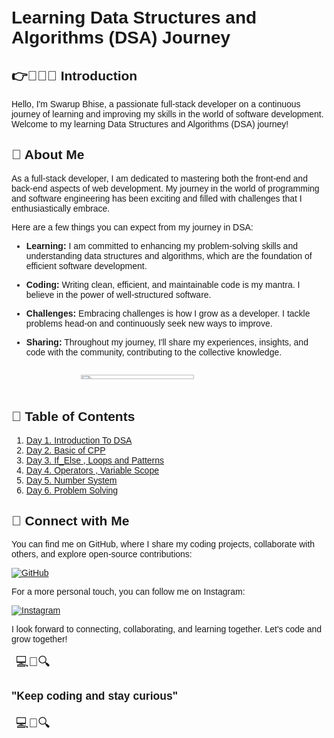 # Learning Data Structures and Algorithms (DSA) Journey

## 👉👨🏻‍💻 Introduction

Hello, I'm Swarup Bhise, a passionate full-stack developer on a continuous journey of learning and improving my skills in the world of software development. Welcome to my learning Data Structures and Algorithms (DSA) journey!

## 🤝 About Me

As a full-stack developer, I am dedicated to mastering both the front-end and back-end aspects of web development. My journey in the world of programming and software engineering has been exciting and filled with challenges that I enthusiastically embrace.

Here are a few things you can expect from my journey in DSA:

- **Learning:** I am committed to enhancing my problem-solving skills and understanding data structures and algorithms, which are the foundation of efficient software development.

- **Coding:** Writing clean, efficient, and maintainable code is my mantra. I believe in the power of well-structured software.

- **Challenges:** Embracing challenges is how I grow as a developer. I tackle problems head-on and continuously seek new ways to improve.

- **Sharing:** Throughout my journey, I'll share my experiences, insights, and code with the community, contributing to the collective knowledge.

<div class="streak">
<img  src="https://res.cloudinary.com/practicaldev/image/fetch/s--O3hycoaa--/c_limit%2Cf_auto%2Cfl_progressive%2Cq_66%2Cw_800/https://dev-to-uploads.s3.amazonaws.com/uploads/articles/j8wo9f1mou6g5469671h.gif"  width="60%" >
</div>

## 📝 Table of Contents

1.  [Day 1. Introduction To DSA](1_Introducton_DSA)
2.  [Day 2. Basic of CPP](2_Basic_Of_C++)
3.  [Day 3. If_Else , Loops and Patterns](3_IF_ELSE_Loops_Patterns)
4.  [Day 4. Operators , Variable Scope](4_Operators)
5.  [Day 5. Number System](5_Number_System)
6.  [Day 6. Problem Solving](6_Problem_solving)

## 🔖 Connect with Me

You can find me on GitHub, where I share my coding projects, collaborate with others, and explore open-source contributions:

[![GitHub](https://img.shields.io/badge/GitHub-CoderSwarup-blue?style=flat&logo=github)](https://github.com/CoderSwarup)

For a more personal touch, you can follow me on Instagram:

[![Instagram](https://img.shields.io/badge/Instagram-swarup_bhise999-pink?style=flat&logo=instagram)](https://www.instagram.com/swarup_bhise999/)

I look forward to connecting, collaborating, and learning together. Let's code and grow together!

<!DOCTYPE html>
<html>
<head>
  <style>
    body {
      font-family: Arial, sans-serif;
      padding: 20px;
      font-weight:30px;
    }

    .quote-container {
      background-color: #3498db;
      color: #fff;
      border-radius: 10px;
      padding: 20px;
      box-shadow: 0 0 10px rgba(0, 0, 0, 0.3);
      display: inline-block;
    }

    .quote {
      font-size: 15px;
    }

    .emoji {
      font-size: 20px;
      margin: 7px;
    }

    .streak{
        width:100%;
        display:grid;
        padding:10px;
        place-items:center;
    }

  </style>
</head>
<body>
  <div class="quote-container">
    <div class="emoji">💻🌟🔍</div>
    <div class="quote">
      <h3>"Keep coding and stay curious"</h3>
    </div>
    <div class="emoji">💻🌟🔍</div>
  </div>
</body>
</html>
